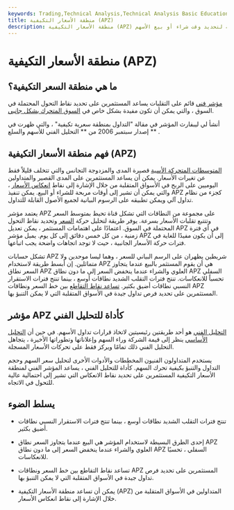 ```yaml
---
keywords: Trading,Technical Analysis,Technical Analysis Basic Education
title: منطقة الأسعار التكيفية (APZ)
description: منطقة الأسعار التكيفية (APZ) هي مؤشر فني يساعد المستثمرين على تحديد نقاط تحول السوق المحتملة لتحديد وقت شراء أو بيع الأسهم.
---
```


# منطقة الأسعار التكيفية (APZ)
## ما هي منطقة السعر التكيفية؟

[مؤشر فني](/technicalindicator) قائم على التقلبات يساعد المستثمرين على تحديد نقاط التحول المحتملة في السوق ، والتي يمكن أن تكون مفيدة بشكل خاص في [السوق المتحرك بشكل جانبي](/sidewaysmarket).

أنشأ لي ليبفارث المؤشر في مقالة "التداول بمنطقة سعرية تكيفية" ، والتي ظهرت في إصدار سبتمبر 2006 من ** التحليل الفني للأسهم والسلع ** .

## فهم منطقة الأسعار التكيفية (APZ)

[المتوسطات المتحركة الأسية](/ema) قصيرة المدى والمزدوجة التجانس والتي تتخلف قليلاً فقط عن تغيرات الأسعار. يمكن أن يساعد المستثمرين على المدى القصير والمتداولين اليوميين على الربح في الأسواق المتقلبة من خلال الإشارة إلى نقاط [انعكاس الأسعار](/reversal) ، والتي يمكن أن تشير إلى أوقات مربحة للشراء أو البيع. يمكن تنفيذ APZ كجزء من نظام تداول آلي ويمكن تطبيقه على الرسوم البيانية لجميع الأصول القابلة للتداول.

يعتمد مؤشر APZ على مجموعة من النطاقات التي تشكل قناة تحيط بمتوسط السعر وتتتبع تقلبات الأسعار بسرعة. يوفر طريقة لتحليل حركة [السعر](/price-action) وتحديد نقاط التحول المحتملة في السوق. اعتمادًا على اهتمامات المستثمر ، يمكن تعديل APZ في أي فترة زمنية ، من كل خمس دقائق إلى كل يوم. يميل مؤشر APZ إلى أن يكون مفيدًا للغاية في فترات حركة الأسعار الجانبية ، حيث لا توجد اتجاهات واضحة يجب اتباعها.

تشكل حسابات APZ شريطين يظهران على الرسم البياني للسعر ، وهما ليسا موحدين ولا متماثلين. إن أبسط طريقة لاستخدام APZ هي أن يقوم المستثمر بالبيع عندما يتجاوز السعر نطاق APZ العلوي والشراء عندما ينخفض السعر إلى ما دون نطاق APZ السفلي تحسباً للانعكاسات. تنتج فترات التقلب الشديد نطاقات أوسع ، بينما تنتج فترات الاستقرار النسبي نطاقات أضيق بكثير. [تساعد نقاط التقاطع](/crossover) بين خط السعر ونطاقات APZ المستثمرين على تحديد فرص تداول جيدة في الأسواق المتقلبة التي لا يمكن التنبؤ بها.

## مؤشر APZ كأداة للتحليل الفني

[التحليل الفني](/technicalanalysis) هو أحد طريقتين رئيسيتين لاتخاذ قرارات تداول الأسهم. في حين أن [التحليل الأساسي](/fundamentalanalysis) ينظر إلى قيمة الشركة وراء السهم وإعلاناتها وتطوراتها الأخيرة ، يتجاهل التحليل الفني ذلك تمامًا ويركز فقط على تحركات الأسعار المسجلة.

يستخدم المتداولون الفنيون المخططات والأدوات الأخرى لتحليل سعر السهم وحجم التداول والتنبؤ بكيفية تحرك السهم. كأداة للتحليل الفني ، يساعد المؤشر الفني لمنطقة الأسعار التكيفية المستثمرين على تحديد نقاط الانعكاس التي تشير إلى احتمالية عالية للتحول في الاتجاه.

## يسلط الضوء

- تنتج فترات التقلب الشديد نطاقات أوسع ، بينما تنتج فترات الاستقرار النسبي نطاقات أضيق بكثير.

- إحدى الطرق البسيطة لاستخدام المؤشر هي البيع عندما يتجاوز السعر نطاق APZ العلوي والشراء عندما ينخفض السعر إلى ما دون نطاق APZ السفلي ، تحسبًا للانعكاسات.

- تساعد نقاط التقاطع بين خط السعر ونطاقات APZ المستثمرين على تحديد فرص تداول جيدة في الأسواق المتقلبة التي لا يمكن التنبؤ بها.

- يمكن أن تساعد منطقة الأسعار التكيفية (APZ) المتداولين في الأسواق المتقلبة من خلال الإشارة إلى نقاط انعكاس الأسعار.

